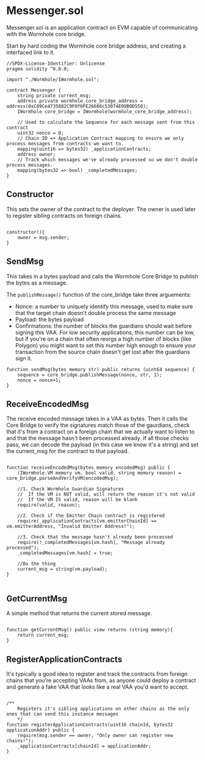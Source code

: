 # Messenger.sol
Messenger.sol is an application contract on EVM capable of communicating with the Wormhole core bridge. 

Start by hard coding the Wormhole core bridge address, and creating a interfaced link to it. 

```solidity
//SPDX-License-Identifier: Unlicense
pragma solidity ^0.8.0;

import "./Wormhole/IWormhole.sol";

contract Messenger {
    string private current_msg;
    address private wormhole_core_bridge_address = address(0xC89Ce4735882C9F0f0FE26686c53074E09B0D550);
    IWormhole core_bridge = IWormhole(wormhole_core_bridge_address);

    // Used to calculate the Sequence for each message sent from this contract    
    uint32 nonce = 0;
    // Chain ID => Application Contract mapping to ensure we only process messages from contracts we want to.
    mapping(uint16 => bytes32) _applicationContracts;
    address owner;
    // Track which messages we've already processed so we don't double process messages.
    mapping(bytes32 => bool) _completedMessages;
}

```

## Constructor
This sets the owner of the contract to the deployer. The owner is used later to register sibling contracts on foreign chains.

```solidity

constructor(){
    owner = msg.sender;
}

```

## SendMsg
This takes in a bytes payload and calls the Wormhole Core Bridge to publish the bytes as a message. 

The `publishMessage()` function of the core_bridge take three arguements: 
- Nonce: a number to uniquely identify this message, used to make sure that the target chain doesn't double process the same message
- Payload: the bytes payload
- Confirmations: the number of blocks the guardians should wait before signing this VAA. For low security applications, this number can be low, but if you're on a chain that often reorgs a high number of blocks (like Polygon) you might want to set this number high enough to ensure your transaction from the source chain doesn't get lost after the guardians sign it.

```solidity
function sendMsg(bytes memory str) public returns (uint64 sequence) {
    sequence = core_bridge.publishMessage(nonce, str, 1);
    nonce = nonce+1;
}
```

## ReceiveEncodedMsg
The receive encoded message takes in a VAA as bytes. Then it calls the Core Bridge to verify the signatures match those of the gaurdians, check that it's from a contract on a foreign chain that we actually want to listen to and that the message hasn't been processed already. If all those checks pass, we can decode the payload (in this case we know it's a string) and set the current_msg for the contract to that payload.

```solidity

function receiveEncodedMsg(bytes memory encodedMsg) public {
    (IWormhole.VM memory vm, bool valid, string memory reason) = core_bridge.parseAndVerifyVM(encodedMsg);
    
    //1. Check Wormhole Guardian Signatures
    //  If the VM is NOT valid, will return the reason it's not valid
    //  If the VM IS valid, reason will be blank
    require(valid, reason);

    //2. Check if the Emitter Chain contract is registered
    require(_applicationContracts[vm.emitterChainId] == vm.emitterAddress, "Invalid Emitter Address!");

    //3. Check that the message hasn't already been processed
    require(!_completedMessages[vm.hash], "Message already processed");
    _completedMessages[vm.hash] = true;

    //Do the thing
    current_msg = string(vm.payload);
}


```

## GetCurrentMsg
A simple method that returns the current stored message.

```solidity

function getCurrentMsg() public view returns (string memory){
    return current_msg;
}

```

## RegisterApplicationContracts
It's typically a good idea to register and track the contracts from foreign chains that you're accepting VAAs from, as anyone could deploy a contract and generate a fake VAA that looks like a real VAA you'd want to accept. 

```solidity

/**
    Registers it's sibling applications on other chains as the only ones that can send this instance messages
    */
function registerApplicationContracts(uint16 chainId, bytes32 applicationAddr) public {
    require(msg.sender == owner, "Only owner can register new chains!");
    _applicationContracts[chainId] = applicationAddr;
}

```
